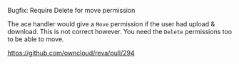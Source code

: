 Bugfix: Require Delete for move permission

The ace handler would give a `Move` permission if the user had upload & download. This is not correct however. You need the `Delete` permissions too to be able to move.

https://github.com/owncloud/reva/pull/294
